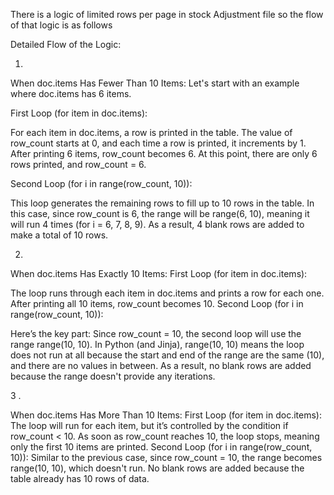 There is a logic of limited rows per page in stock Adjustment file so the flow of that logic is as follows

Detailed Flow of the Logic:

1.

When doc.items Has Fewer Than 10 Items:
Let's start with an example where doc.items has 6 items.

First Loop (for item in doc.items):

For each item in doc.items, a row is printed in the table.
The value of row_count starts at 0, and each time a row is printed, it increments by 1.
After printing 6 items, row_count becomes 6.
At this point, there are only 6 rows printed, and row_count = 6.

Second Loop (for i in range(row_count, 10)):

This loop generates the remaining rows to fill up to 10 rows in the table.
In this case, since row_count is 6, the range will be range(6, 10), meaning it will run 4 times (for i = 6, 7, 8, 9).
As a result, 4 blank rows are added to make a total of 10 rows.

2. 

When doc.items Has Exactly 10 Items:
First Loop (for item in doc.items):

The loop runs through each item in doc.items and prints a row for each one.
After printing all 10 items, row_count becomes 10.
Second Loop (for i in range(row_count, 10)):

Here’s the key part: Since row_count = 10, the second loop will use the range range(10, 10).
In Python (and Jinja), range(10, 10) means the loop does not run at all because the start and end of the range are the same (10), and there are no values in between.
As a result, no blank rows are added because the range doesn't provide any iterations.

3 .

When doc.items Has More Than 10 Items:
First Loop (for item in doc.items):
The loop will run for each item, but it’s controlled by the condition if row_count < 10.
As soon as row_count reaches 10, the loop stops, meaning only the first 10 items are printed.
Second Loop (for i in range(row_count, 10)):
Similar to the previous case, since row_count = 10, the range becomes range(10, 10), which doesn't run.
No blank rows are added because the table already has 10 rows of data.
